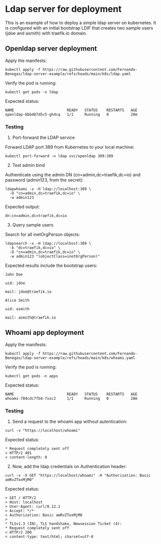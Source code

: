 # Ldap server for deployment

This is an example of how to deploy a simple ldap server on kubernetes.
It is configured with an initial bootstrap LDIF that creates two sample users (jdoe and asmith) with traefik.io domain.

## Openldap server deployment

Apply the manifests:

```shell
kubectl apply -f https://raw.githubusercontent.com/Fernando-Benegas/ldap-server-example/refs/heads/main/k8s/ldap.yaml
```

Verify the pod is running:

```shell
kubectl get pods -n ldap
```

Expected status:

```shell
NAME                        READY   STATUS    RESTARTS   AGE
openldap-6bbd87d5c5-gh4cq   1/1     Running   0          28m
```


### Testing
1. Port-forward the LDAP service

Forward LDAP port 389 from Kubernetes to your local machine:

```shell
kubectl port-forward -n ldap svc/openldap 389:389
```
2. Test admin bind

Authenticate using the admin DN (cn=admin,dc=traefik,dc=io) and password (admin123, from the secret):

```
ldapwhoami -x -H ldap://localhost:389 \
  -D "cn=admin,dc=traefik,dc=io" \
  -w admin123
```

Expected output:

```shell
dn:cn=admin,dc=traefik,dc=io
```

3. Query sample users

Search for all inetOrgPerson objects:

```shell
ldapsearch -x -H ldap://localhost:389 \
  -b "dc=traefik,dc=io" \
  -D "cn=admin,dc=traefik,dc=io" \
  -w admin123 "(objectClass=inetOrgPerson)"
```

Expected results include the bootstrap users:

```
John Doe

uid: jdoe

mail: jdoe@traefik.io

Alice Smith

uid: asmith

mail: asmith@traefik.io
```


## Whoami app deployment


Apply the manifests:

```shell
kubectl apply -f https://raw.githubusercontent.com/Fernando-Benegas/ldap-server-example/refs/heads/main/k8s/whoami.yaml
```

Verify the pod is running:

```shell
kubectl get pods -n apps
```

Expected status:

```shell
NAME                        READY   STATUS    RESTARTS   AGE
whoami-784cdc7fb4-7xxc2     1/1     Running   0          28m
```


### Testing

1. Send a request to the whoami app without autentication: 

```shell
curl -v "https://localhost/whoami"
```

Expected status:

```shell
* Request completely sent off
< HTTP/2 401 
< content-length: 0
```


2. Now, add the ldap credentials on Authentication header:

```shell
curl -v -X GET "https://localhost/whoami" -H "Authorization: Basic amRvZToxMjM0"
```

Expected status:

```shell
> GET / HTTP/2
> Host: localhost
> User-Agent: curl/8.12.1
> Accept: */*
> Authorization: Basic amRvZToxMjM0
> 
* TLSv1.3 (IN), TLS handshake, Newsession Ticket (4):
* Request completely sent off
< HTTP/2 200 
< content-type: text/html; charset=utf-8
```

